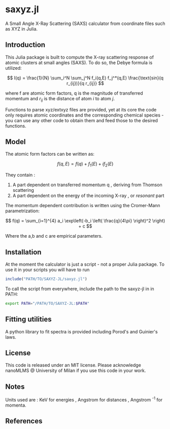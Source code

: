 # saxyz.jl
A Small Angle X-Ray Scattering (SAXS) calculator from coordinate files such as XYZ in Julia.

## Introduction
This Julia package is built to compute the X-ray scattering response of atomic clusters at small angles (SAXS). To do so, the Debye formula is utilized:

$$  I(q) = \frac{1}{N} \sum_i^N \sum_j^N f_i(q,E) f_j^*(q,E) \frac{\text{sin}(q r_{ij})}{q r_{ij}} $$ 

where f are atomic form factors, q is the magnitude of transferred momentum and $r_{ij}$ is the distance of atom $i$ to atom $j$. 

Functions to parse xyz/extxyz files are provided, yet at its core the code only requires atomic coordinates and the corresponding chemical species - you can use any other code to obtain them and feed those to the desired functions.

## Model

The atomic form factors can be written as:

$$ f(q,E) = f(q) + f_1(E) + if_2(E) $$

They contain :
1. A part dependent on transferred momentum q , deriving from Thomson scattering
2. A part dependent on the energy of the incoming X-ray , or _resonant_ part

The momentum dependent contribution is written using the Cromer-Mann parametrization:

$$ f(q) = \sum_{i=1}^{4} a_i \exp\left(-b_i \left( \frac{q}{4\pi} \right)^2 \right) + c $$

Where the a,b and c are empirical parameters.

## Installation

At the moment the calculator is just a script - not a proper Julia package. To use it in your scripts you will have to run

```Julia
include("PATH/TO/SAXYZ-JL/saxyz.jl")
```
To call the script from everywhere, include the path to the saxyz-jl in in PATH:
```bash
export PATH="/PATH/TO/SAXYZ-JL:$PATH"
```

## Fitting utilities

A python library to fit spectra is provided including Porod's and Guinier's laws.

## License

This code is released under an MIT license. 
Please acknowledge nanoMLMS @ University of Milan if you use this code in your work.

## Notes

Units used are : KeV for energies , Angstrom for distances , Angstrom <sup>-1</sup> for momenta. 

## References
